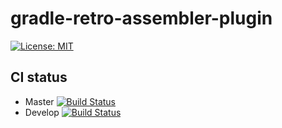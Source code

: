# gradle-retro-assembler-plugin

[![License: MIT](https://img.shields.io/badge/License-MIT-yellow.svg)](https://opensource.org/licenses/MIT)

## CI status
* Master [![Build Status](https://travis-ci.org/c64lib/gradle-retro-assembler-plugin.svg?branch=master)](https://travis-ci.org/c64lib/gradle-retro-assembler-plugin)
* Develop [![Build Status](https://travis-ci.org/c64lib/gradle-retro-assembler-plugin.svg?branch=develop)](https://travis-ci.org/c64lib/gradle-retro-assembler-plugin)

